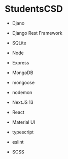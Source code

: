 # StudentsCSD

+ Djano
+ Django Rest Framework
+ SQLite

+ Node
+ Express
+ MongoDB
+ mongoose
+ nodemon

+ NextJS 13
+ React
+ Material UI
+ typescript
+ eslint
+ SCSS